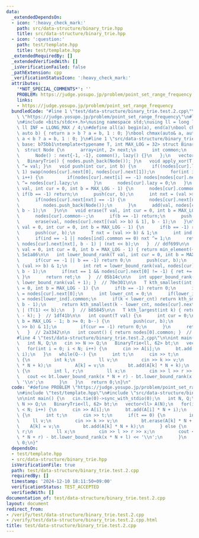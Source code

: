 ```yaml
---
data:
  _extendedDependsOn:
  - icon: ':heavy_check_mark:'
    path: src/data-structure/binary_trie.hpp
    title: src/data-structure/binary_trie.hpp
  - icon: ':question:'
    path: test/template.hpp
    title: test/template.hpp
  _extendedRequiredBy: []
  _extendedVerifiedWith: []
  _isVerificationFailed: false
  _pathExtension: cpp
  _verificationStatusIcon: ':heavy_check_mark:'
  attributes:
    '*NOT_SPECIAL_COMMENTS*': ''
    PROBLEM: https://judge.yosupo.jp/problem/point_set_range_frequency
    links:
    - https://judge.yosupo.jp/problem/point_set_range_frequency
  bundledCode: "#line 1 \"test/data-structure/binary_trie.test.2.cpp\"\n#define PROBLEM\
    \ \"https://judge.yosupo.jp/problem/point_set_range_frequency\"\n#line 1 \"test/template.hpp\"\
    \n#include <bits/stdc++.h>\nusing namespace std;\nusing ll = long long;\nconst\
    \ ll INF = LLONG_MAX / 4;\n#define all(a) begin(a), end(a)\nbool chmin(auto& a,\
    \ auto b) { return a > b ? a = b, 1 : 0; }\nbool chmax(auto& a, auto b) { return\
    \ a < b ? a = b, 1 : 0; }\n#line 1 \"src/data-structure/binary_trie.hpp\"\n//\
    \ base: b75bb1\ntemplate<typename T, int MAX_LOG = 32> struct BinaryTrie {\n \
    \  struct Node {\n      array<int, 2> next;\n      int common;\n      T lazy;\n\
    \      Node() : next{-1, -1}, common(), lazy() {}\n   };\n   vector<Node> nodes;\n\
    \   BinaryTrie() { nodes.push_back(Node()); }\n   void apply_xor(T val) { nodes[0].lazy\
    \ ^= val; }\n   void push(int cur, int b) {\n      if((nodes[cur].lazy >> b) &\
    \ 1) swap(nodes[cur].next[0], nodes[cur].next[1]);\n      for(int i = 0; i < 2;\
    \ i++) {\n         if(nodes[cur].next[i] == -1) nodes[nodes[cur].next[i]].lazy\
    \ ^= nodes[cur].lazy;\n      }\n      nodes[cur].lazy = 0;\n   }\n   void add(T\
    \ val, int cur = 0, int b = MAX_LOG - 1) {\n      nodes[cur].common++;\n     \
    \ if(b == -1) return;\n      push(cur, b);\n      int nxt = (val >> (T)b) & (T)1;\n\
    \      if(nodes[cur].next[nxt] == -1) {\n         nodes[cur].next[nxt] = size(nodes);\n\
    \         nodes.push_back(Node());\n      }\n      add(val, nodes[cur].next[nxt],\
    \ b - 1);\n   }\n\n   void erase(T val, int cur = 0, int b = MAX_LOG - 1) {\n\
    \      nodes[cur].common--;\n      if(b == -1) return;\n      push(cur, b);\n\
    \      erase(val, nodes[cur].next[(val >> b) & 1], b - 1);\n   }\n\n   T min_element(T\
    \ val = 0, int cur = 0, int b = MAX_LOG - 1) {\n      if(b == -1) return 0;\n\
    \      push(cur, b);\n      T nxt = (val >> b) & 1;\n      int ind = nodes[cur].next[nxt];\n\
    \      if(ind == -1 || nodes[ind].common == 0) nxt ^= 1;\n      return min_element(val,\
    \ nodes[cur].next[nxt], b - 1) | (nxt << b);\n   }  // ddf699\n\n   T max_element(T\
    \ val = 0, int cur = 0, int b = MAX_LOG - 1) { return min_element(~val); }  //\
    \ 5e1a86\n\n   int lower_bound_rank(T val, int cur = 0, int b = MAX_LOG - 1) {\n\
    \      if(cur == -1 || b == -1) return 0;\n      push(cur, b);\n      T nxt =\
    \ (val >> b) & 1;\n      int ret = lower_bound_rank(val, nodes[cur].next[nxt],\
    \ b - 1);\n      if(nxt == 1 && nodes[cur].next[0] != -1) { ret += nodes[nodes[cur].next[0]].common;\
    \ }\n      return ret;\n   }  // 05b14c\n\n   int upper_bound_rank(T val) { return\
    \ lower_bound_rank(val + 1); }  // 70e301\n\n   T kth_smallest(int k, int cur\
    \ = 0, int b = MAX_LOG - 1) {\n      if(b == -1) return 0;\n      int lower_ind\
    \ = nodes[cur].next[0];\n      int lower_cnt = 0;\n      if(lower_ind != -1) lower_cnt\
    \ = nodes[lower_ind].common;\n      if(k < lower_cnt) return kth_smallest(k, nodes[cur].next[0],\
    \ b - 1);\n      return kth_smallest(k - lower_cnt, nodes[cur].next[1], b - 1)\
    \ | (T(1) << b);\n   }  // b85845\n\n   T kth_largest(int k) { return kth_smallest(nodes[0].common\
    \ - k); }  // 1df41b\n\n   int count(T val) {\n      int cur = 0;\n      for(int\
    \ b = MAX_LOG - 1; b >= 0; b--) {\n         push(cur, b);\n         cur = nodes[cur].next[(val\
    \ >> b) & 1];\n         if(cur == -1) return 0;\n      }\n      return nodes[cur].common;\n\
    \   }  // 2a3342\n\n   int count() { return nodes[0].common; }  // 210f0e\n};\n\
    #line 4 \"test/data-structure/binary_trie.test.2.cpp\"\n\nint main() {\n   cin.tie(0)->sync_with_stdio(0);\n\
    \   int N, Q;\n   cin >> N >> Q;\n   BinaryTrie<ll, 62> bt;\n   vector<ll> A(N);\n\
    \   for(int i = 0; i < N; i++) {\n      cin >> A[i];\n      bt.add(A[i] * N +\
    \ i);\n   }\n   while(Q--) {\n      int t;\n      cin >> t;\n      if(t == 0)\
    \ {\n         int k;\n         ll v;\n         cin >> k >> v;\n         bt.erase(A[k]\
    \ * N + k);\n         A[k] = v;\n         bt.add(A[k] * N + k);\n      } else\
    \ {\n         int l, r;\n         ll x;\n         cin >> l >> r >> x;\n      \
    \   cout << bt.lower_bound_rank(x * N + r) - bt.lower_bound_rank(x * N + l) <<\
    \ '\\n';\n      }\n   }\n   return 0;\n}\n"
  code: "#define PROBLEM \"https://judge.yosupo.jp/problem/point_set_range_frequency\"\
    \n#include \"test/template.hpp\"\n#include \"src/data-structure/binary_trie.hpp\"\
    \n\nint main() {\n   cin.tie(0)->sync_with_stdio(0);\n   int N, Q;\n   cin >>\
    \ N >> Q;\n   BinaryTrie<ll, 62> bt;\n   vector<ll> A(N);\n   for(int i = 0; i\
    \ < N; i++) {\n      cin >> A[i];\n      bt.add(A[i] * N + i);\n   }\n   while(Q--)\
    \ {\n      int t;\n      cin >> t;\n      if(t == 0) {\n         int k;\n    \
    \     ll v;\n         cin >> k >> v;\n         bt.erase(A[k] * N + k);\n     \
    \    A[k] = v;\n         bt.add(A[k] * N + k);\n      } else {\n         int l,\
    \ r;\n         ll x;\n         cin >> l >> r >> x;\n         cout << bt.lower_bound_rank(x\
    \ * N + r) - bt.lower_bound_rank(x * N + l) << '\\n';\n      }\n   }\n   return\
    \ 0;\n}"
  dependsOn:
  - test/template.hpp
  - src/data-structure/binary_trie.hpp
  isVerificationFile: true
  path: test/data-structure/binary_trie.test.2.cpp
  requiredBy: []
  timestamp: '2024-12-10 18:11:50+09:00'
  verificationStatus: TEST_ACCEPTED
  verifiedWith: []
documentation_of: test/data-structure/binary_trie.test.2.cpp
layout: document
redirect_from:
- /verify/test/data-structure/binary_trie.test.2.cpp
- /verify/test/data-structure/binary_trie.test.2.cpp.html
title: test/data-structure/binary_trie.test.2.cpp
---
```

